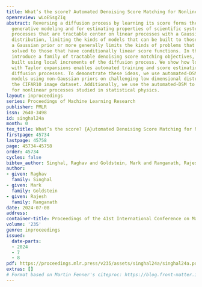 ```yaml
---
title: What’s the score? Automated Denoising Score Matching for Nonlinear Diffusions
openreview: wLoESsgZIq
abstract: Reversing a diffusion process by learning its score forms the heart of diffusion-based
  generative modeling and for estimating properties of scientific systems. The diffusion
  processes that are tractable center on linear processes with a Gaussian stationary
  distribution, limiting the kinds of models that can be built to those that target
  a Gaussian prior or more generally limits the kinds of problems that can be generically
  solved to those that have conditionally linear score functions. In this work, we
  introduce a family of tractable denoising score matching objectives, called local-DSM,
  built using local increments of the diffusion process. We show how local-DSM melded
  with Taylor expansions enables automated training and score estimation with nonlinear
  diffusion processes. To demonstrate these ideas, we use automated-DSM to train generative
  models using non-Gaussian priors on challenging low dimensional distributions and
  the CIFAR10 image dataset. Additionally, we use the automated-DSM to learn the scores
  for nonlinear processes studied in statistical physics.
layout: inproceedings
series: Proceedings of Machine Learning Research
publisher: PMLR
issn: 2640-3498
id: singhal24a
month: 0
tex_title: What’s the score? {A}utomated Denoising Score Matching for Nonlinear Diffusions
firstpage: 45734
lastpage: 45758
page: 45734-45758
order: 45734
cycles: false
bibtex_author: Singhal, Raghav and Goldstein, Mark and Ranganath, Rajesh
author:
- given: Raghav
  family: Singhal
- given: Mark
  family: Goldstein
- given: Rajesh
  family: Ranganath
date: 2024-07-08
address:
container-title: Proceedings of the 41st International Conference on Machine Learning
volume: '235'
genre: inproceedings
issued:
  date-parts:
  - 2024
  - 7
  - 8
pdf: https://proceedings.mlr.press/v235/assets/singhal24a/singhal24a.pdf
extras: []
# Format based on Martin Fenner's citeproc: https://blog.front-matter.io/posts/citeproc-yaml-for-bibliographies/
---
```

